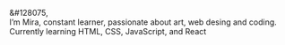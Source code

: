   &#128075, <br>I’m Mira, constant learner, passionate about art, web desing and coding. 
  Currently learning HTML, CSS, JavaScript, and React <br> 
  

